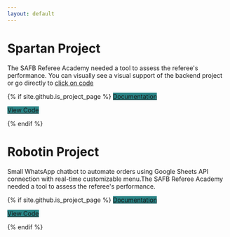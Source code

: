 ```yaml
---
layout: default
---
```


# Spartan Project

The SAFB Referee Academy needed a tool to assess the referee's performance.
You can visually see a visual support of the backend project or go directly to [click on code](https://github.com/KamiALK/spartanv2)

<div >

{% if site.github.is_project_page %}
<a href="https://kamialk.github.io/KamiDev/spartan.html" style="background-color: #278284;" class="btn">Documentation</a>

<a href="https://github.com/KamiALK/spartanv2" style="background-color: #278284;"  class="btn">View Code</a>

{% endif %}

<!-- <small>click on the image</small> <br />   -->
<!-- <a href = "https://kamialk.github.io/KamiDev/another-page.html"><img src='./images/index/spartan.jpeg' alt='spartan' style="width:70%"/></a> -->
</div>

# Robotin Project

Small WhatsApp chatbot to automate orders using Google Sheets API connection with real-time customizable menu.The SAFB Referee Academy needed a tool to assess the referee's performance.

<div >

{% if site.github.is_project_page %}
<a href="https://kamialk.github.io/KamiDev/robotin.html" style="background-color: #278284;" class="btn">Documentation</a>

<a href="https://github.com/KamiALK/KamiloDev" style="background-color: #278284;"  class="btn">View Code</a>

{% endif %}

</div>
